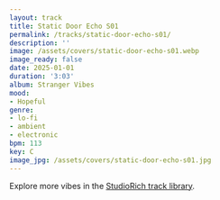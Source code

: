 ```yaml
---
layout: track
title: Static Door Echo S01
permalink: /tracks/static-door-echo-s01/
description: ''
image: /assets/covers/static-door-echo-s01.webp
image_ready: false
date: 2025-01-01
duration: '3:03'
album: Stranger Vibes
mood:
- Hopeful
genre:
- lo-fi
- ambient
- electronic
bpm: 113
key: C
image_jpg: /assets/covers/static-door-echo-s01.jpg
---
```


Explore more vibes in the [StudioRich track library](/tracks/).
